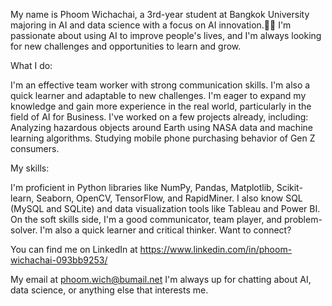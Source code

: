 My name is Phoom Wichachai, a 3rd-year student at Bangkok University majoring in AI and data science with a focus on AI innovation.👨‍💻
I'm passionate about using AI to improve people's lives, and I'm always looking for new challenges and opportunities to learn and grow.

What I do:

I'm an effective team worker with strong communication skills. I'm also a quick learner and adaptable to new challenges.
I'm eager to expand my knowledge and gain more experience in the real world, particularly in the field of AI for Business.
I've worked on a few projects already, including:
Analyzing hazardous objects around Earth using NASA data and machine learning algorithms.
Studying mobile phone purchasing behavior of Gen Z consumers.

My skills:

I'm proficient in Python libraries like NumPy, Pandas, Matplotlib, Scikit-learn, Seaborn, OpenCV, TensorFlow, and RapidMiner.
I also know SQL (MySQL and SQLite) and data visualization tools like Tableau and Power BI.
On the soft skills side, I'm a good communicator, team player, and problem-solver. I'm also a quick learner and critical thinker.
Want to connect?

You can find me on LinkedIn at https://www.linkedin.com/in/phoom-wichachai-093bb9253/

My email at phoom.wich@bumail.net 
I'm always up for chatting about AI, data science, or anything else that interests me.



